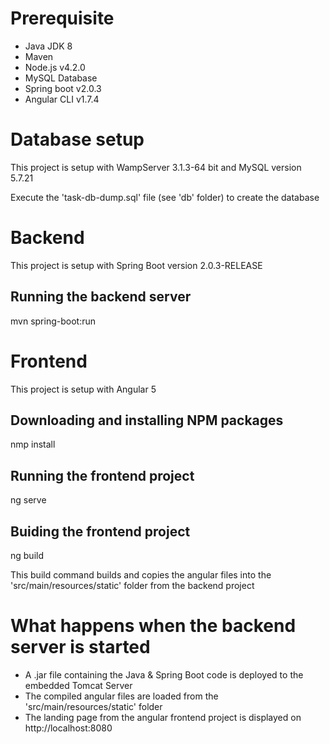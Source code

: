 # Prerequisite

- Java JDK 8
- Maven
- Node.js v4.2.0
- MySQL Database
- Spring boot v2.0.3
- Angular CLI v1.7.4


# Database setup

This project is setup with WampServer 3.1.3-64 bit and MySQL version 5.7.21

Execute the 'task-db-dump.sql' file (see 'db' folder) to create the database


# Backend

This project is setup with Spring Boot version 2.0.3-RELEASE

## Running the backend server

mvn spring-boot:run


# Frontend

This project is setup with Angular 5

## Downloading and installing NPM packages

nmp install

## Running the frontend project

ng serve

## Buiding the frontend project

ng build

This build command builds and copies the angular files into the 'src/main/resources/static' folder from the backend project


# What happens when the backend server is started

- A .jar file containing the Java & Spring Boot code is deployed to the embedded Tomcat Server
- The compiled angular files are loaded from the 'src/main/resources/static' folder
- The landing page from the angular frontend project is displayed on http://localhost:8080